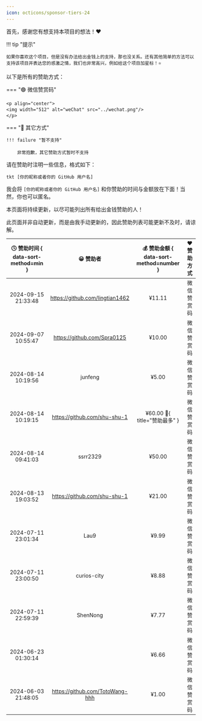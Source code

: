 ```yaml
---
icon: octicons/sponsor-tiers-24
---
```


首先，感谢您有想支持本项目的想法！❤️

!!! tip "提示"

    如果你喜欢这个项目，但是没有办法给出金钱上的支持，那也没关系。还有其他简单的方法可以支持该项目并表达您的感激之情，我们也非常高兴，例如给这个项目加星标！⭐

以下是所有的赞助方式：

=== "🟢 微信赞赏码"

    <p align="center">
    <img width="512" alt="weChat" src="../wechat.png"/>
    </p>

=== "🔵 其它方式"

    !!! failure "暂不支持"

        非常抱歉，其它赞助方式暂时不支持

请在赞助时注明一些信息，格式如下：

```linenums="0"
tkt [你的昵称或者你的 GitHub 用户名]
```

我会将 `[你的昵称或者你的 GitHub 用户名]` 和你赞助的时间与金额放在下面！当然，你也可以匿名。

本页面将持续更新，以尽可能列出所有给出金钱赞助的人！

此页面并非自动更新，而是由我手动更新的，因此赞助列表可能更新不及时，请谅解。

| 🕓 赞助时间 { data-sort-method=min } |             😀 赞助者              | 💰 赞助金额 { data-sort-method=number } | ❤️ 赞助方式 |
| :---------------------------------: | :-------------------------------: | :------------------------------------: | :--------: |
|         2024-09-15 21:33:48         | <https://github.com/lingtian1462> |                 ¥11.11                 | 微信赞赏码 |
|         2024-09-07 10:55:47         |   <https://github.com/Spra0125>   |                 ¥10.00                 | 微信赞赏码 |
|         2024-08-14 10:19:56         |              junfeng              |                 ¥5.00                  | 微信赞赏码 |
|         2024-08-14 10:19:15         |  <https://github.com/shu-shu-1>   |   ¥60.00 :crown:{ title="赞助最多" }   | 微信赞赏码 |
|         2024-08-14 09:41:03         |             ssrr2329              |                 ¥50.00                 | 微信赞赏码 |
|         2024-08-13 19:03:52         |  <https://github.com/shu-shu-1>   |                 ¥21.00                 | 微信赞赏码 |
|         2024-07-11 23:01:34         |               Lau9                |                 ¥9.99                  | 微信赞赏码 |
|         2024-07-11 23:00:50         |            curios-city            |                 ¥8.88                  | 微信赞赏码 |
|         2024-07-11 22:59:39         |             ShenNong              |                 ¥7.77                  | 微信赞赏码 |
|         2024-06-23 01:30:14         |                                   |                 ¥6.66                  | 微信赞赏码 |
|         2024-06-03 21:48:05         | <https://github.com/TotoWang-hhh> |                 ¥1.00                  | 微信赞赏码 |
